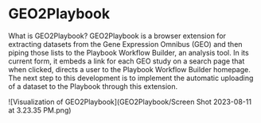 # GEO2Playbook

What is GEO2Playbook?
GEO2Playbook is a browser extension for extracting datasets from the Gene Expression Omnibus (GEO) and then piping those lists to the Playbook Workflow Builder, an analysis tool. In its current form, it embeds a link for each GEO study on a search page that when clicked, directs a user to the Playbook Workflow Builder homepage. The next step to this development is to implement the automatic uploading of a dataset to the Playbook through this extension. 

![Visualization of GEO2Playbook](GEO2Playbook/Screen Shot 2023-08-11 at 3.23.35 PM.png)
